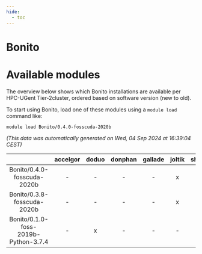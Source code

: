 ```yaml
---
hide:
  - toc
---
```


Bonito
======

# Available modules


The overview below shows which Bonito installations are available per HPC-UGent Tier-2cluster, ordered based on software version (new to old).

To start using Bonito, load one of these modules using a `module load` command like:

```shell
module load Bonito/0.4.0-fosscuda-2020b
```

*(This data was automatically generated on Wed, 04 Sep 2024 at 16:39:04 CEST)*  

| |accelgor|doduo|donphan|gallade|joltik|shinx|skitty|
| :---: | :---: | :---: | :---: | :---: | :---: | :---: | :---: |
|Bonito/0.4.0-fosscuda-2020b|-|-|-|-|x|-|-|
|Bonito/0.3.8-fosscuda-2020b|-|-|-|-|x|-|-|
|Bonito/0.1.0-foss-2019b-Python-3.7.4|-|x|-|-|-|-|x|
